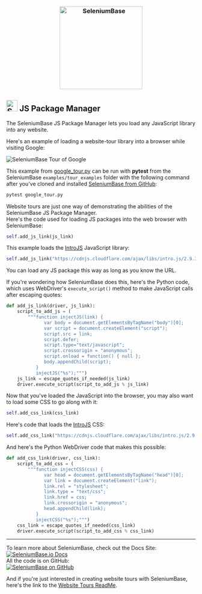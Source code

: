 <p><h3 align="center"><a href="https://github.com/seleniumbase/SeleniumBase"><img src="https://cdn2.hubspot.net/hubfs/100006/images/super_logo_sb23.png" alt="SeleniumBase" width="220" /></a></h3></p>

## <img src="https://seleniumbase.io/img/sb_icon.png" title="SeleniumBase" width="30" /> JS Package Manager

<div>The SeleniumBase JS Package Manager lets you load any JavaScript library into any website.</div>
<p><div>Here's an example of loading a website-tour library into a browser while visiting Google:</div></p>

<img src="https://cdn2.hubspot.net/hubfs/100006/google_tour_3.gif" title="SeleniumBase Tour of Google"><br />

This example from [google_tour.py](https://github.com/seleniumbase/SeleniumBase/blob/master/examples/tour_examples/google_tour.py) can be run with <b>pytest</b> from the SeleniumBase ``examples/tour_examples`` folder with the following command after you've cloned and installed [SeleniumBase from GitHub](https://github.com/seleniumbase/SeleniumBase):

```bash
pytest google_tour.py
```

<div>Website tours are just one way of demonstrating the abilities of the SeleniumBase JS Package Manager.</div>
<div>Here's the code used for loading JS packages into the web browser with SeleniumBase:</div>

```python
self.add_js_link(js_link)
```

This example loads the <a href="https://introjs.com/">IntroJS</a> JavaScript library:

```python
self.add_js_link("https://cdnjs.cloudflare.com/ajax/libs/intro.js/2.9.3/intro.min.js")
```

<div>You can load any JS package this way as long as you know the URL.</div>

If you're wondering how SeleniumBase does this, here's the Python code, which uses WebDriver's ``execute_script()`` method to make JavaScript calls after escaping quotes:

```python
def add_js_link(driver, js_link):
    script_to_add_js = (
        """function injectJS(link) {
              var body = document.getElementsByTagName("body")[0];
              var script = document.createElement("script");
              script.src = link;
              script.defer;
              script.type="text/javascript";
              script.crossorigin = "anonymous";
              script.onload = function() { null };
              body.appendChild(script);
           }
           injectJS("%s");""")
    js_link = escape_quotes_if_needed(js_link)
    driver.execute_script(script_to_add_js % js_link)
```

<p>Now that you've loaded the JavaScript into the browser, you may also want to load some CSS to go along with it:</p>

```python
self.add_css_link(css_link)
```

<p>Here's code that loads the <a href="https://introjs.com/">IntroJS</a> CSS:</p>

```python
self.add_css_link("https://cdnjs.cloudflare.com/ajax/libs/intro.js/2.9.3/introjs.css")
```

<p>And here's the Python WebDriver code that makes this possible:</p>

```python
def add_css_link(driver, css_link):
    script_to_add_css = (
        """function injectCSS(css) {
              var head = document.getElementsByTagName("head")[0];
              var link = document.createElement("link");
              link.rel = "stylesheet";
              link.type = "text/css";
              link.href = css;
              link.crossorigin = "anonymous";
              head.appendChild(link);
           }
           injectCSS("%s");""")
    css_link = escape_quotes_if_needed(css_link)
    driver.execute_script(script_to_add_css % css_link)
```

--------

<div>To learn more about SeleniumBase, check out the Docs Site:</div>
<a href="https://seleniumbase.io">
<img src="https://img.shields.io/badge/docs-%20%20SeleniumBase.io-11BBDD.svg" alt="SeleniumBase.io Docs" /></a>

<div>All the code is on GitHub:</div>
<a href="https://github.com/seleniumbase/SeleniumBase">
<img src="https://img.shields.io/badge/✅%20💛%20View%20Code-on%20GitHub%20🌎%20🚀-02A79E.svg" alt="SeleniumBase on GitHub" /></a>

And if you're just interested in creating website tours with SeleniumBase, here's the link to the <a href="https://seleniumbase.io/examples/tour_examples/ReadMe/">Website Tours ReadMe</a>.
